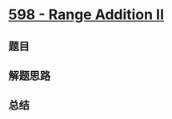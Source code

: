 # [598 - Range Addition II](https://leetcode.com/problems/range-addition-ii/)

## 题目


## 解题思路


## 总结


